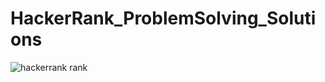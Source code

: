 # HackerRank_ProblemSolving_Solutions
![hackerrank rank](https://user-images.githubusercontent.com/40190772/51068174-02506380-1623-11e9-8155-c318fb9c8f31.PNG)

